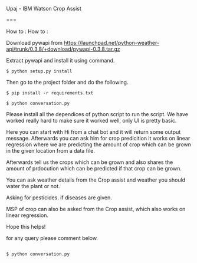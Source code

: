 Upaj - IBM Watson Crop Assist

===

How to :
How to :

Download pywapi from https://launchpad.net/python-weather-api/trunk/0.3.8/+download/pywapi-0.3.8.tar.gz

Extract pywapi and install it using command.

```
$ python setup.py install 

```
Then go to the project folder and do the following.

```
$ pip install -r requirements.txt

$ python conversation.py
```

Please install all the dependices of python script to run the script. We have worked really hard to make sure it worked well, only UI is pretty basic. 

Here you can start with Hi from a chat bot and it will return some output message. Afterwards you can ask him for crop predicition it works on linear regression where we are predicting the amount of crop which can be grown in the given location from a data file.

Afterwards tell us the crops which can be grown and also shares the amount of prdocution which can be predicted if that crop can be grown.

You can ask weather details from the Crop assist and weather you should water the plant or not.

Asking for pesticides. if diseases are given.

MSP of crop can also be asked from the Crop assist, which also works on linear regression.

Hope this helps! 

for any query please comment below.

```

$ python conversation.py
```
